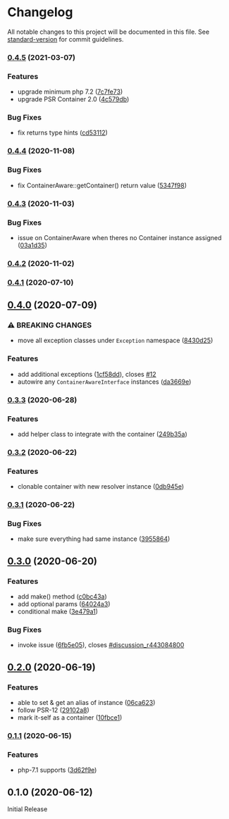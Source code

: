 # Changelog

All notable changes to this project will be documented in this file. See [standard-version](https://github.com/conventional-changelog/standard-version) for commit guidelines.

### [0.4.5](https://github.com/projek-xyz/container/compare/v0.4.4...v0.4.5) (2021-03-07)


### Features

* upgrade minimum php 7.2 ([7c7fe73](https://github.com/projek-xyz/container/commit/7c7fe73a8b4f68d0fb464d1a708409479d720f48))
* upgrade PSR Container 2.0 ([4c579db](https://github.com/projek-xyz/container/commit/4c579db3038a649e50e58d5cb616238278a8276e))


### Bug Fixes

* fix returns type hints ([cd53112](https://github.com/projek-xyz/container/commit/cd53112c9b77797eecedec5b1ce08b1e6093e856))

### [0.4.4](https://github.com/projek-xyz/container/compare/v0.4.3...v0.4.4) (2020-11-08)


### Bug Fixes

* fix ContainerAware::getContainer() return value ([5347f98](https://github.com/projek-xyz/container/commit/5347f988307856ef97cbd79170cbc545d8fa1266))

### [0.4.3](https://github.com/projek-xyz/container/compare/v0.4.2...v0.4.3) (2020-11-03)


### Bug Fixes

* issue on ContainerAware when theres no Container instance assigned ([03a1d35](https://github.com/projek-xyz/container/commit/03a1d35aeffa7ebcc2ed5403e644daaea1c1257c))

### [0.4.2](https://github.com/projek-xyz/container/compare/v0.4.1...v0.4.2) (2020-11-02)

### [0.4.1](https://github.com/projek-xyz/container/compare/v0.4.0...v0.4.1) (2020-07-10)

## [0.4.0](https://github.com/projek-xyz/container/compare/v0.3.3...v0.4.0) (2020-07-09)


### ⚠ BREAKING CHANGES

* move all exception classes under `Exception` namespace ([8430d25](https://github.com/projek-xyz/container/commit/8430d25012792091065f8940de9c6d6ece4b9f8c))

### Features

* add additional exceptions ([1cf58dd](https://github.com/projek-xyz/container/commit/1cf58dd834af19411d7ea72ca4ac2d98a657483d)), closes [#12](https://github.com/projek-xyz/container/issues/12)
* autowire any `ContainerAwareInterface` instances ([da3669e](https://github.com/projek-xyz/container/commit/da3669eae2466e340cc74f24c05b445bc6c87e39))

### [0.3.3](https://github.com/projek-xyz/container/compare/v0.3.2...v0.3.3) (2020-06-28)


### Features

* add helper class to integrate with the container ([249b35a](https://github.com/projek-xyz/container/commit/249b35aee4ae8b9e0f23a2ffde089f55b95e44ab))

### [0.3.2](https://github.com/projek-xyz/container/compare/v0.3.1...v0.3.2) (2020-06-22)


### Features

* clonable container with new resolver instance ([0db945e](https://github.com/projek-xyz/container/commit/0db945eac0ae2fda5c84a6a288a6ad3c51a8f437))

### [0.3.1](https://github.com/projek-xyz/container/compare/v0.3.0...v0.3.1) (2020-06-22)


### Bug Fixes

* make sure everything had same instance ([3955864](https://github.com/projek-xyz/container/commit/395586410b75f364cf571981dc06a40f05e9d8c0))

## [0.3.0](https://github.com/projek-xyz/container/compare/v0.2.0...v0.3.0) (2020-06-20)


### Features

* add make() method ([c0bc43a](https://github.com/projek-xyz/container/commit/c0bc43a0ad9d6520f0eeca2da0d8ea790aad9fad))
* add optional params ([64024a3](https://github.com/projek-xyz/container/commit/64024a33fa65ac818a6fc9a3e5f4727c5a1a758b))
* conditional make ([3e479a1](https://github.com/projek-xyz/container/commit/3e479a12b5f8637e8d0c382319eaa5f034047b86))


### Bug Fixes

* invoke issue ([6fb5e05](https://github.com/projek-xyz/container/commit/6fb5e05c6d07682d192cc1474f6f942a0f394c0e)), closes [#discussion_r443084800](https://github.com/projek-xyz/container/issues/discussion_r443084800)

## [0.2.0](https://github.com/projek-xyz/container/compare/v0.1.1...v0.2.0) (2020-06-19)


### Features

* able to set & get an alias of instance ([06ca623](https://github.com/projek-xyz/container/commit/06ca6234af09a3effe23f0b1899d810987393bdc))
* follow PSR-12 ([29102a8](https://github.com/projek-xyz/container/commit/29102a85bd2ca0b4af3e3c85c671c5f058f6cf29))
* mark it-self as a container ([10fbce1](https://github.com/projek-xyz/container/commit/10fbce13b9b69914d8c20c16460485cf358fa747))

### [0.1.1](https://github.com/projek-xyz/container/compare/v0.1.0...v0.1.1) (2020-06-15)


### Features

* php-7.1 supports ([3d62f9e](https://github.com/projek-xyz/container/commit/3d62f9e49643460220c682eba72dc3797f8352ff))

## 0.1.0 (2020-06-12)

Initial Release
